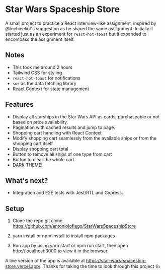 # Star Wars Spaceship Store

A small project to practice a React interview-like assignment, inspired by @techieeliot's suggestion as he shared the same assignment. Initially it started just as an experiment for `react-hot-toast` but it expanded to encompass the assignment itself.

## Notes

- This took me around 2 hours
- Tailwind CSS for styling
- `react-hot-toast` for notifications
- `swr` as the data fetching library
- React Context for state management

## Features

- Display all starships in the Star Wars API as cards, purchaseable or not based on price availability.
- Pagination with cached results and jump to page.
- Shopping cart handling with React Context
- Modify shopping cart seamlessly from the available ships or from the shopping cart itself
- Display shopping cart total
- Button to remove all ships of one type from cart
- Button to clear the whole cart
- DARK THEME!

## What's next?

- Integration and E2E tests with Jest/RTL and Cypress.

## Setup

1. Clone the repo git clone https://github.com/antoniolofiego/StarWarsSpaceshipStore

2. yarn install or npm install to install npm packages

3. Run app by using yarn start or npm run start, then open http://localhost:3000 to view it in the browser.

A live version of the app is available at https://star-wars-spaceship-store.vercel.app/.
Thanks for taking the time to look through this project 👍
